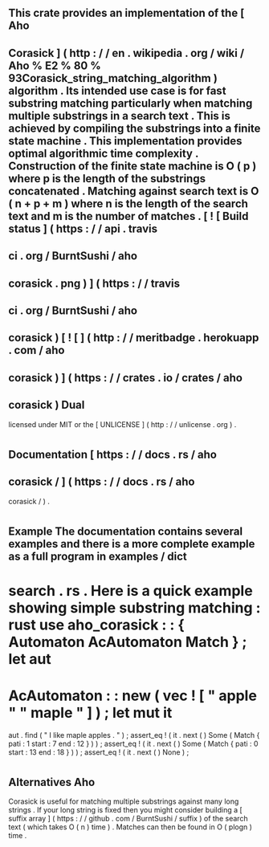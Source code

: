 This
crate
provides
an
implementation
of
the
[
Aho
-
Corasick
]
(
http
:
/
/
en
.
wikipedia
.
org
/
wiki
/
Aho
%
E2
%
80
%
93Corasick_string_matching_algorithm
)
algorithm
.
Its
intended
use
case
is
for
fast
substring
matching
particularly
when
matching
multiple
substrings
in
a
search
text
.
This
is
achieved
by
compiling
the
substrings
into
a
finite
state
machine
.
This
implementation
provides
optimal
algorithmic
time
complexity
.
Construction
of
the
finite
state
machine
is
O
(
p
)
where
p
is
the
length
of
the
substrings
concatenated
.
Matching
against
search
text
is
O
(
n
+
p
+
m
)
where
n
is
the
length
of
the
search
text
and
m
is
the
number
of
matches
.
[
!
[
Build
status
]
(
https
:
/
/
api
.
travis
-
ci
.
org
/
BurntSushi
/
aho
-
corasick
.
png
)
]
(
https
:
/
/
travis
-
ci
.
org
/
BurntSushi
/
aho
-
corasick
)
[
!
[
]
(
http
:
/
/
meritbadge
.
herokuapp
.
com
/
aho
-
corasick
)
]
(
https
:
/
/
crates
.
io
/
crates
/
aho
-
corasick
)
Dual
-
licensed
under
MIT
or
the
[
UNLICENSE
]
(
http
:
/
/
unlicense
.
org
)
.
#
#
#
Documentation
[
https
:
/
/
docs
.
rs
/
aho
-
corasick
/
]
(
https
:
/
/
docs
.
rs
/
aho
-
corasick
/
)
.
#
#
#
Example
The
documentation
contains
several
examples
and
there
is
a
more
complete
example
as
a
full
program
in
examples
/
dict
-
search
.
rs
.
Here
is
a
quick
example
showing
simple
substring
matching
:
rust
use
aho_corasick
:
:
{
Automaton
AcAutomaton
Match
}
;
let
aut
=
AcAutomaton
:
:
new
(
vec
!
[
"
apple
"
"
maple
"
]
)
;
let
mut
it
=
aut
.
find
(
"
I
like
maple
apples
.
"
)
;
assert_eq
!
(
it
.
next
(
)
Some
(
Match
{
pati
:
1
start
:
7
end
:
12
}
)
)
;
assert_eq
!
(
it
.
next
(
)
Some
(
Match
{
pati
:
0
start
:
13
end
:
18
}
)
)
;
assert_eq
!
(
it
.
next
(
)
None
)
;
#
#
#
Alternatives
Aho
-
Corasick
is
useful
for
matching
multiple
substrings
against
many
long
strings
.
If
your
long
string
is
fixed
then
you
might
consider
building
a
[
suffix
array
]
(
https
:
/
/
github
.
com
/
BurntSushi
/
suffix
)
of
the
search
text
(
which
takes
O
(
n
)
time
)
.
Matches
can
then
be
found
in
O
(
plogn
)
time
.
